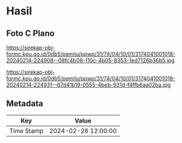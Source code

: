 # Hasil

## Foto C Plano

https://sirekap-obj-formc.kpu.go.id/0db5/pemilu/ppwp/31/74/04/10/01/3174041001018-20240214-224908--08fc4b08-110c-4b05-8353-1ed7126b36b5.jpg

https://sirekap-obj-formc.kpu.go.id/0db5/pemilu/ppwp/31/74/04/10/01/3174041001018-20240214-224931--67d41b19-0555-4beb-931d-f4ffb6aa02ba.jpg


## Metadata

| Key        | Value               |
| ---------- | ------------------- |
| Time Stamp | 2024-02-26 12:00:00 |



